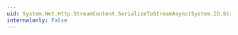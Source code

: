```yaml
---
uid: System.Net.Http.StreamContent.SerializeToStreamAsync(System.IO.Stream,System.Net.TransportContext)
internalonly: False
---
```

